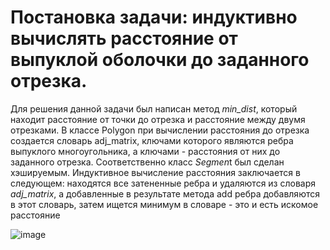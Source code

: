 # Постановка задачи: индуктивно вычислять расстояние от выпуклой оболочки до заданного отрезка.
Для решения данной задачи был написан метод *min_dist*, который находит расстояние от точки до отрезка и расстояние между двумя отрезками.
В классе Polygon при вычислении расстояния до отрезка создается словарь adj_matrix, ключами которого являются ребра выпуклого многоугольника, а ключами - расстояния от них до заданного отрезка. Соответственно класс *Segmen*t был сделан хэшируемым.
Индуктивное вычисление расстояния заключается в следующем: находятся все затененные ребра и удаляются из словаря *adj_matrix*, а добавленные в результате метода add ребра добавляются в этот словарь, затем ищется минимум в словаре - это и есть искомое расстояние


![image](https://user-images.githubusercontent.com/110375755/190968323-a510fc97-2a09-451e-b314-eb2808d6ed3a.png)
